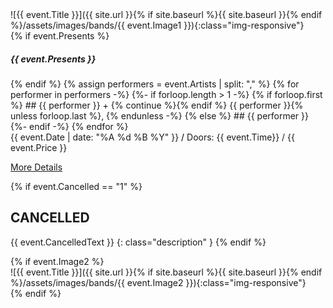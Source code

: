 <div class="col-md-3" markdown="1">
 ![{{ event.Title }}]({{ site.url }}{% if site.baseurl %}{{ site.baseurl }}{% endif %}/assets/images/bands/{{ event.Image1 }}){:class="img-responsive"}
</div>

<div class="col-md-6 px-5" markdown="1">
<!-- PERFORMERS -->
{% if event.Presents %}<h5>{{ event.Presents }}</h5>{% endif %}
{% assign performers = event.Artists | split: "," %}
{% for performer in performers -%}
  {%- if forloop.length > 1 -%}
    {% if forloop.first %}
## {{ performer }} + {% continue %}{% endif %} {{ performer }}{% unless forloop.last %}, {% endunless -%}
  {% else %}
## {{ performer }}
  {%- endif -%}
{% endfor %}

<div class="event-date" markdown="1">
{{ event.Date | date: "%A %d %B %Y" }} <span style="color: #000">/</span> Doors: {{ event.Time}} / {{ event.Price }}
</div>

<a href="/events/{{ event.Date | date: '%b-%Y' | downcase }}" class="btn btn-primary btn-lg active" role="button" aria-pressed="true">More Details</a>

{% if event.Cancelled == "1"  %}
## CANCELLED
{{ event.CancelledText }}
{: class="description" }
{% endif %} <!-- if cancelled -->
</div>
{% if event.Image2  %}
<div class="col-md-3" markdown="1">
 ![{{ event.Title }}]({{ site.url }}{% if site.baseurl %}{{ site.baseurl }}{% endif %}/assets/images/bands/{{ event.Image2 }}){:class="img-responsive"}
</div>
{% endif %}